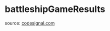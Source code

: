 <h1>battleshipGameResults</h1>
<p>source: <a href="https://www.codesignal.com/">codesignal.com</a>

